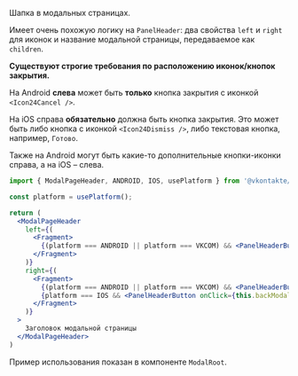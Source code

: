 Шапка в модальных страницах.

Имеет очень похожую логику на `PanelHeader`: два свойства `left` и `right` для иконок и название модальной страницы, передаваемое как `children`.

**Существуют строгие требования по расположению иконок/кнопок закрытия.**

На Android **слева** может быть **только** кнопка закрытия с иконкой `<Icon24Cancel />`.

На iOS справа **обязательно** должна быть кнопка закрытия. Это может быть либо кнопка с иконкой `<Icon24Dismiss />`, либо текстовая кнопка, например, `Готово`.

Также на Android могут быть какие-то дополнительные кнопки-иконки справа, а на iOS – слева.

```jsx static
import { ModalPageHeader, ANDROID, IOS, usePlatform } from '@vkontakte/vkui';

const platform = usePlatform();

return (
  <ModalPageHeader
    left={(
      <Fragment>
        {(platform === ANDROID || platform === VKCOM) && <PanelHeaderButton onClick={this.backModal}><Icon24Cancel /></PanelHeaderButton>}
      </Fragment>
    )}
    right={(
      <Fragment>
        {(platform === ANDROID || platform === VKCOM) && <PanelHeaderButton onClick={this.backModal}><Icon24Done /></PanelHeaderButton>}
        {platform === IOS && <PanelHeaderButton onClick={this.backModal}>Готово</PanelHeaderButton>}
      </Fragment>
    )}
  >
    Заголовок модальной страницы
  </ModalPageHeader>
)
```

Пример использования показан в компоненте `ModalRoot`.
